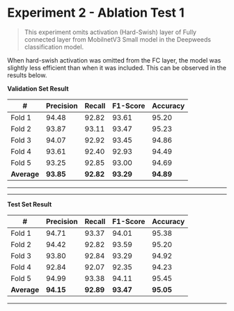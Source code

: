 # Experiment 2 - Ablation Test 1
> This experiment omits activation (Hard-Swish) layer of Fully connected layer from MobilnetV3 Small model in the Deepweeds classification model.

When hard-swish activation was omitted from the FC layer, the model was slightly less efficient than when it was included. This can be observed in the results below.

**Validation Set Result**

|    #   | Precision | Recall | F1-Score| Accuracy |
|--------|-----------|--------|---------|----------|
| Fold 1 | 94.48 | 92.82 | 93.61 | 95.20
| Fold 2 | 93.87 | 93.11 | 93.47 | 95.23
| Fold 3 | 94.07 | 92.92 | 93.45 | 94.86
| Fold 4 | 93.61 | 92.40 | 92.93 | 94.49
| Fold 5 | 93.25 | 92.85 | 93.00 | 94.69
| **Average** | **93.85** | **92.82** | **93.29** | **94.89** |
----
----
**Test Set Result**

|    #   | Precision | Recall | F1-Score| Accuracy |
|--------|-----------|--------|---------|----------|
| Fold 1 | 94.71 | 93.37 | 94.01 | 95.38
| Fold 2 | 94.42 | 92.82 | 93.59 | 95.20
| Fold 3 | 93.80 | 92.84 | 93.29 | 94.92
| Fold 4 | 92.84 | 92.07 | 92.35 | 94.23
| Fold 5 | 94.99 | 93.38 | 94.11 | 95.45
| **Average** | **94.15** | **92.89** | **93.47** | **95.05** |
----